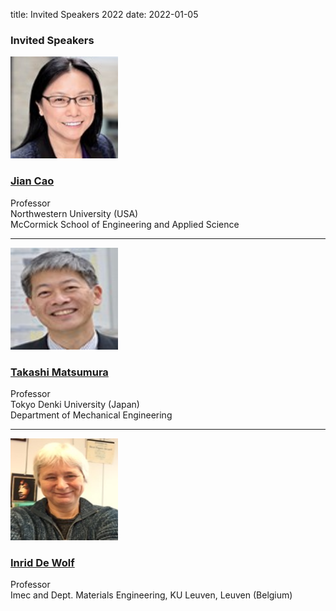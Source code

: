 title: Invited Speakers 2022
date: 2022-01-05

### Invited Speakers

<img src="/images/Jian Cao.jpg" width="172" height="163">
<div>
<h3><a href="/files/Cao I2M2 2022.pdf"><strong>Jian Cao</h3></strong></a>
<div>
  <div>Professor</div>
  <div>Northwestern University (USA)</div>
<div>McCormick School of Engineering and Applied Science</div>

  <hr />

<img src="/images/Takashi Matsumura.jpg" width="172" height="163">
<div>
<h3><a href="/files/CV-Takashi Matsumura.pdf"><strong>Takashi Matsumura</strong></h3></a>
 <div>
    <div>Professor</div>
    <div>Tokyo Denki University (Japan)</div>
    <div>Department of Mechanical Engineering</div>
    
  <hr />

   <img src="/images/Ingrid De Wolf.jpg" width="172" height="163">
<div>
<h3><a href="/files/De Wolf.pdf"><strong>Inrid De Wolf</strong></h3></a>
 <div>
    <div>Professor</div>
    <div>Imec and Dept. Materials Engineering, KU Leuven, Leuven (Belgium)</div>
  
